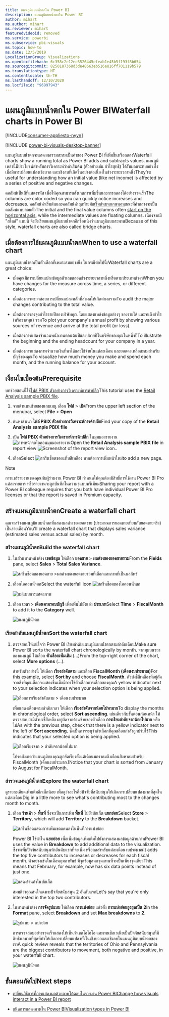 ```yaml
---
title: แผนภูมิแบบน้ำตกใน Power BI
description: แผนภูมิแบบน้ำตกใน Power BI
author: mihart
ms.author: mihart
ms.reviewer: mihart
featuredvideoid: removed
ms.service: powerbi
ms.subservice: pbi-visuals
ms.topic: how-to
ms.date: 12/5/2019
LocalizationGroup: Visualizations
ms.openlocfilehash: 6c358c2e12ee3526445efeab1e45b5f193f8b654
ms.sourcegitcommit: 8250187368d3de48663eb516a816ff701119b579
ms.translationtype: HT
ms.contentlocale: th-TH
ms.lasthandoff: 12/10/2020
ms.locfileid: "96997943"
---
```

# <a name="waterfall-charts-in-power-bi"></a><span data-ttu-id="64094-103">แผนภูมิแบบน้ำตกใน Power BI</span><span class="sxs-lookup"><span data-stu-id="64094-103">Waterfall charts in Power BI</span></span>

[!INCLUDE[consumer-appliesto-nyyn](../includes/consumer-appliesto-nyyn.md)]

[!INCLUDE [power-bi-visuals-desktop-banner](../includes/power-bi-visuals-desktop-banner.md)]

<span data-ttu-id="64094-104">แผนภูมิแบบน้ำตกจะแสดงผลรวมสะสมเป็นค่าของ Power BI ที่เพิ่มขึ้นหรือลดลง</span><span class="sxs-lookup"><span data-stu-id="64094-104">Waterfall charts show a running total as Power BI adds and subtracts values.</span></span> <span data-ttu-id="64094-105">แผนภูมิเหล่านี้มีประโยชน์สำหรับการวิเคราะห์ว่าค่าเริ่มต้น (ตัวอย่างเช่น กำไรสุทธิ) ได้รับผลกระทบอย่างไร เมื่อมีการเปลี่ยนแปลงเชิงบวก และเชิงลบที่เกิดขึ้นอย่างต่อเนื่องในช่วงระยะเวลาหนึ่ง</span><span class="sxs-lookup"><span data-stu-id="64094-105">They're useful for understanding how an initial value (like net income) is affected by a series of positive and negative changes.</span></span>

<span data-ttu-id="64094-106">คอลัมน์เป็นสีที่แสดงรหัส เพื่อให้คุณสามารถสังเกตการเพิ่มขึ้นและการลดลงได้อย่างรวดเร็ว</span><span class="sxs-lookup"><span data-stu-id="64094-106">The columns are color coded so you can quickly notice increases and decreases.</span></span> <span data-ttu-id="64094-107">คอลัมน์ค่าเริ่มต้นและคอลัมน์ค่าสุดท้ายมัก[เริ่มต้นบนแกนนอน](https://support.office.com/article/Create-a-waterfall-chart-in-Office-2016-for-Windows-8de1ece4-ff21-4d37-acd7-546f5527f185#BKMK_Float "เริ่มต้นบนแกนนอน")ขณะที่ค่ากลางจะเป็นคอลัมน์แบบลอยตัว</span><span class="sxs-lookup"><span data-stu-id="64094-107">The initial and the final value columns often [start on the horizontal axis](https://support.office.com/article/Create-a-waterfall-chart-in-Office-2016-for-Windows-8de1ece4-ff21-4d37-acd7-546f5527f185#BKMK_Float "start on the horizontal axis"), while the intermediate values are floating columns.</span></span> <span data-ttu-id="64094-108">เนื่องจากมี "สไตล์" แบบนี้ จึงยังเรียกแผนภูมิแบบน้ำตกอีกชื่อหนึ่งว่าแผนภูมิแบบสะพาน</span><span class="sxs-lookup"><span data-stu-id="64094-108">Because of this style, waterfall charts are also called bridge charts.</span></span>

## <a name="when-to-use-a-waterfall-chart"></a><span data-ttu-id="64094-109">เมื่อต้องการใช้แผนภูมิแบบน้ำตก</span><span class="sxs-lookup"><span data-stu-id="64094-109">When to use a waterfall chart</span></span>

<span data-ttu-id="64094-110">แผนภูมิแบบน้ำตกเป็นตัวเลือกที่เหมาะสมอย่างยิ่ง ในกรณีต่อไปนี้:</span><span class="sxs-lookup"><span data-stu-id="64094-110">Waterfall charts are a great choice:</span></span>

* <span data-ttu-id="64094-111">เมื่อคุณมีการเปลี่ยนแปลงข้อมูลตัวเลขตลอดช่วงระยะเวลาหนึ่งหรือตามประเภทต่างๆ</span><span class="sxs-lookup"><span data-stu-id="64094-111">When you have changes for the measure across time, a series, or different categories.</span></span>

* <span data-ttu-id="64094-112">เมื่อต้องการตรวจสอบการเปลี่ยนแปลงหลักที่ส่งผลให้เกิดค่าผลรวม</span><span class="sxs-lookup"><span data-stu-id="64094-112">To audit the major changes contributing to the total value.</span></span>

* <span data-ttu-id="64094-113">เมื่อต้องการลงจุดกำไรรายปีของบริษัทคุณ โดยแสดงแหล่งข้อมูลต่างๆ ของรายได้ และจนถึงกำไร (หรือขาดทุน) รวม</span><span class="sxs-lookup"><span data-stu-id="64094-113">To plot your company's annual profit by showing various sources of revenue and arrive at the total profit (or loss).</span></span>

* <span data-ttu-id="64094-114">เมื่อต้องการแสดงจำนวนพนักงานตอนต้นปีและปลายปีในบริษัทของคุณในหนึ่งปี</span><span class="sxs-lookup"><span data-stu-id="64094-114">To illustrate the beginning and the ending headcount for your company in a year.</span></span>

* <span data-ttu-id="64094-115">เมื่อต้องการแสดงภาพจำนวนเงินที่หาได้และใช้จ่ายในแต่ละเดือน และยอดคงเหลือสะสมสำหรับบัญชีของคุณ</span><span class="sxs-lookup"><span data-stu-id="64094-115">To visualize how much money you make and spend each month, and the running balance for your account.</span></span>

## <a name="prerequisite"></a><span data-ttu-id="64094-116">เงื่อนไขเบื้องต้น</span><span class="sxs-lookup"><span data-stu-id="64094-116">Prerequisite</span></span>

<span data-ttu-id="64094-117">บทช่วยสอนนี้ใช้[ไฟล์ PBIX ตัวอย่างการวิเคราะห์การค้าปลีก](https://download.microsoft.com/download/9/6/D/96DDC2FF-2568-491D-AAFA-AFDD6F763AE3/Retail%20Analysis%20Sample%20PBIX.pbix)</span><span class="sxs-lookup"><span data-stu-id="64094-117">This tutorial uses the [Retail Analysis sample PBIX file](https://download.microsoft.com/download/9/6/D/96DDC2FF-2568-491D-AAFA-AFDD6F763AE3/Retail%20Analysis%20Sample%20PBIX.pbix).</span></span>

1. <span data-ttu-id="64094-118">จากด้านบนซ้ายของแถบเมนู เลือก **ไฟล์** > **เปิด**</span><span class="sxs-lookup"><span data-stu-id="64094-118">From the upper left section of the menubar, select **File** > **Open**</span></span>
   
2. <span data-ttu-id="64094-119">ค้นหาสำเนา **ไฟล์ PBIX ตัวอย่างการวิเคราะห์การค้าปลีก**</span><span class="sxs-lookup"><span data-stu-id="64094-119">Find your copy of the **Retail Analysis sample PBIX file**</span></span>

1. <span data-ttu-id="64094-120">เปิด **ไฟล์ PBIX ตัวอย่างการวิเคราะห์การค้าปลีก** ในมุมมองรายงาน ![ภาพหน้าจอไอคอนมุมมองรายงาน](media/power-bi-visualization-kpi/power-bi-report-view.png)</span><span class="sxs-lookup"><span data-stu-id="64094-120">Open the **Retail Analysis sample PBIX file** in report view ![Screenshot of the report view icon.](media/power-bi-visualization-kpi/power-bi-report-view.png).</span></span>

1. <span data-ttu-id="64094-121">เลือก</span><span class="sxs-lookup"><span data-stu-id="64094-121">Select</span></span> ![สกรีนช็อตของแท็บสีเหลือง](media/power-bi-visualization-kpi/power-bi-yellow-tab.png) <span data-ttu-id="64094-123">หากต้องการเพิ่มหน้าใหม่</span><span class="sxs-lookup"><span data-stu-id="64094-123">to add a new page.</span></span>

> [!NOTE]
> <span data-ttu-id="64094-124">การแชร์รายงานของคุณกับผู้ร่วมงาน Power BI กำหนดให้คุณต้องมีสิทธิ์การใช้งาน Power BI Pro แต่ละรายการ หรือรายงานจะถูกบันทึกในความจุแบบพรีเมียม</span><span class="sxs-lookup"><span data-stu-id="64094-124">Sharing your report with a Power BI colleague requires that you both have individual Power BI Pro licenses or that the report is saved in Premium capacity.</span></span>    

## <a name="create-a-waterfall-chart"></a><span data-ttu-id="64094-125">สร้างแผนภูมิแบบน้ำตก</span><span class="sxs-lookup"><span data-stu-id="64094-125">Create a waterfall chart</span></span>

<span data-ttu-id="64094-126">คุณจะสร้างแผนภูมิแบบน้ำตกที่แสดงผลต่างของยอดขาย (ประมาณการยอดขายเทียบกับยอดขายจริง) เป็นรายเดือน</span><span class="sxs-lookup"><span data-stu-id="64094-126">You'll create a waterfall chart that displays sales variance (estimated sales versus actual sales) by month.</span></span>

### <a name="build-the-waterfall-chart"></a><span data-ttu-id="64094-127">สร้างแผนภูมิน้ำตก</span><span class="sxs-lookup"><span data-stu-id="64094-127">Build the waterfall chart</span></span>

1. <span data-ttu-id="64094-128">ในส่วนบานหน้าต่าง **เขตข้อมูล** ให้เลือก **ยอดขาย** >  **ผลต่างของยอดขายรวม**</span><span class="sxs-lookup"><span data-stu-id="64094-128">From the **Fields** pane, select **Sales** > **Total Sales Variance**.</span></span>

   ![สกรีนช็อตของยอดขาย >ผลต่างของยอดขายรวมที่เลือกและภาพที่เป็นผลลัพธ์](media/power-bi-visualization-waterfall-charts/power-bi-bar.png)

1. <span data-ttu-id="64094-130">เลือกไอคอนน้ำตก</span><span class="sxs-lookup"><span data-stu-id="64094-130">Select the waterfall icon</span></span> ![สกรีนช็อตของไอคอนน้ำตก](media/power-bi-visualization-waterfall-charts/power-bi-waterfall-icon.png)

    ![แม่แบบการแสดงภาพ](media/power-bi-visualization-waterfall-charts/convert-waterfall.png)

1. <span data-ttu-id="64094-133">เลือก **เวลา** > **เดือนตามรอบบัญชี** เพื่อเพิ่มไปยังแอ่ง **ประเภท**</span><span class="sxs-lookup"><span data-stu-id="64094-133">Select **Time** > **FiscalMonth** to add it to the **Category** well.</span></span>

    ![แผนภูมิน้ำตก](media/power-bi-visualization-waterfall-charts/power-bi-waterfall-month.png)

### <a name="sort-the-waterfall-chart"></a><span data-ttu-id="64094-135">เรียงลำดับแผนภูมิน้ำตก</span><span class="sxs-lookup"><span data-stu-id="64094-135">Sort the waterfall chart</span></span>

1. <span data-ttu-id="64094-136">ตรวจสอบให้แน่ใจว่า Power BI เรียงลำดับแผนภูมิแบบน้ำตกตามลำดับเดือน</span><span class="sxs-lookup"><span data-stu-id="64094-136">Make sure Power BI sorts the waterfall chart chronologically by month.</span></span> <span data-ttu-id="64094-137">จากมุมบนขวาของแผนภูมิ ให้เลือก **ตัวเลือกเพิ่มเติม** (...)</span><span class="sxs-lookup"><span data-stu-id="64094-137">From the top-right corner of the chart, select **More options** (...).</span></span>

    <span data-ttu-id="64094-138">สำหรับตัวอย่างนี้ ให้เลือก **เรียงลำดับตาม** และเลือก **FiscalMonth (เดือนงบประมาณ)**</span><span class="sxs-lookup"><span data-stu-id="64094-138">For this example, select **Sort by** and choose **FiscalMonth**.</span></span> <span data-ttu-id="64094-139">ตัวบ่งชี้สีเหลืองที่อยู่ถัดจากสิ่งที่คุณเลือกจะแสดงขึ้นเมื่อมีการใช้ตัวเลือกการเลือกของคุณ</span><span class="sxs-lookup"><span data-stu-id="64094-139">A yellow indicator next to your selection indicates when your selection option is being applied.</span></span>

    ![เลือกการเรียงลำดับตาม > เดือนงบประมาณ](media/power-bi-visualization-waterfall-charts/power-bi-sort-by-fiscalmonth.png)
    
    <span data-ttu-id="64094-141">เพื่อแสดงเดือนตามลำดับเวลา ให้เลือก **เรียงลำดับจากน้อยไปหามาก**</span><span class="sxs-lookup"><span data-stu-id="64094-141">To display the months in chronological order, select **Sort ascending**.</span></span> <span data-ttu-id="64094-142">เช่นเดียวกับขั้นตอนก่อนหน้า ให้ตรวจสอบว่ามีตัวบ่งชี้สีเหลืองอยู่ถัดจากด้านซ้ายของตัวเลือก **การเรียงลำดับจากน้อยไปมาก** หรือไม่</span><span class="sxs-lookup"><span data-stu-id="64094-142">As with the previous step, check that there is a yellow indicator next to the left of **Sort ascending.**</span></span> <span data-ttu-id="64094-143">ซึ่งเป็นการระบุว่าตัวเลือกที่คุณเลือกกำลังถูกปรับใช้</span><span class="sxs-lookup"><span data-stu-id="64094-143">This indicates that your selected option is being applied.</span></span>

    ![เลือกเรียงจาก > ลำดับจากน้อยไปมาก](media/power-bi-visualization-waterfall-charts/power-bi-waterfall-ascending.png)

    

    <span data-ttu-id="64094-145">โปรดสังเกตว่าแผนภูมิของคุณถูกจัดเรียงตั้งแต่เดือนมกราคมถึงเดือนสิงหาคมสำหรับ FiscalMonth (เดือนงบประมาณ)</span><span class="sxs-lookup"><span data-stu-id="64094-145">Notice that your chart is sorted from January to August for FiscalMonth.</span></span>  

### <a name="explore-the-waterfall-chart"></a><span data-ttu-id="64094-146">สำรวจแผนภูมิน้ำตก</span><span class="sxs-lookup"><span data-stu-id="64094-146">Explore the waterfall chart</span></span>

<span data-ttu-id="64094-147">ดูรายละเอียดเพิ่มเติมอีกเล็กน้อย เพื่อดูว่าอะไรคือปัจจัยที่สนับสนุนให้เกิดการเปลี่ยนแปลงมากที่สุดในแต่ละเดือน</span><span class="sxs-lookup"><span data-stu-id="64094-147">Dig in a little more to see what's contributing most to the changes month to month.</span></span>

1.  <span data-ttu-id="64094-148">เลือก **ร้านค้า** > **พื้นที่** ซึ่งจะเป็นการเพิ่ม **พื้นที่** ไปยังบักเก็ต **แยกย่อย**</span><span class="sxs-lookup"><span data-stu-id="64094-148">Select **Store** > **Territory**, which will add **Territory** to the **Breakdown** bucket.</span></span>

    ![สกรีนช็อตแสดงการเพิ่มเขตแดนลงในพื้นที่การแบ่งย่อย](media/power-bi-visualization-waterfall-charts/power-bi-waterfall-breakdown.png)

    <span data-ttu-id="64094-150">Power BI ใช้ค่าใน **แยกย่อย** เพื่อเพิ่มข้อมูลเพิ่มเติมไปยังการแสดงผลข้อมูลด้วยภาพ</span><span class="sxs-lookup"><span data-stu-id="64094-150">Power BI uses the value in **Breakdown** to add additional data to the visualization.</span></span> <span data-ttu-id="64094-151">ซึ่งจะเพิ่มปัจจัยสนับสนุนห้าอันดับแรกที่จะเพิ่ม หรือลดสำหรับแต่ละเดือนงบประมาณ</span><span class="sxs-lookup"><span data-stu-id="64094-151">It adds the top five contributors to increases or decreases for each fiscal month.</span></span> <span data-ttu-id="64094-152">ตัวอย่างเช่นในเดือนกุมภาพันธ์ มีจุดข้อมูลหกจุดแทนที่จะเป็นเพียงจุดเดียว</span><span class="sxs-lookup"><span data-stu-id="64094-152">This means that February, for example, now has six data points instead of just one.</span></span>  

    ![แสดงร้านค้าในบักเก็ต](media/power-bi-visualization-waterfall-charts/power-bi-waterfall-breakdown-default.png)

    <span data-ttu-id="64094-154">สมมติว่าคุณสนใจเฉพาะปัจจัยสนับสนุน 2 อันดับแรก</span><span class="sxs-lookup"><span data-stu-id="64094-154">Let's say that you're only interested in the top two contributors.</span></span>

1. <span data-ttu-id="64094-155">ในบานหน้าต่าง **การจัดรูปแบบ** ให้เลือก **การแบ่งย่อย** แล้วตั้ง **การแบ่งย่อยสูงสุดเป็น** **2**</span><span class="sxs-lookup"><span data-stu-id="64094-155">In the **Format** pane, select **Breakdown** and set **Max breakdowns** to **2**.</span></span>

    ![รูปแบบ > แบ่งย่อย](media/power-bi-visualization-waterfall-charts/power-bi-waterfall-breakdown-two.png)

    <span data-ttu-id="64094-157">การตรวจสอบอย่างรวดเร็วแสดงให้เห็นว่าเขตโอไฮโอ และเพนซิลเวเนียเป็นปัจจัยสนับสนุนที่มีอิทธิพลมากที่สุดที่ทำให้เกิดการเปลี่ยนแปลงทั้งในเชิงบวกและเชิงลบในแผนภูมิแบบน้ำตกของเรา</span><span class="sxs-lookup"><span data-stu-id="64094-157">A quick review reveals that the territories of Ohio and Pennsylvania are the biggest contributors to movement, both negative and positive, in your waterfall chart.</span></span>

    ![แผนภูมิน้ำตก](media/power-bi-visualization-waterfall-charts/power-bi-axis-waterfall.png)

## <a name="next-steps"></a><span data-ttu-id="64094-159">ขั้นตอนถัดไป</span><span class="sxs-lookup"><span data-stu-id="64094-159">Next steps</span></span>

* [<span data-ttu-id="64094-160">เปลี่ยนวิธีการที่การแสดงผลด้วยภาพโต้ตอบในรายงาน Power BI</span><span class="sxs-lookup"><span data-stu-id="64094-160">Change how visuals interact in a Power BI report</span></span>](../create-reports/service-reports-visual-interactions.md)

* [<span data-ttu-id="64094-161">ชนิดการแสดงภาพใน Power BI</span><span class="sxs-lookup"><span data-stu-id="64094-161">Visualization types in Power BI</span></span>](power-bi-visualization-types-for-reports-and-q-and-a.md)

